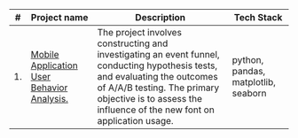 | #  | Project name                                                                                                                                                                                                      | Description                                                                                                                                                                                                                                   | Tech Stack                                |
|----|-----------------------------------------------------------------------------------------------------------------------------------------------------------------------------------------------------------------------|--------------------------------------------------------------------------------------------------------------------------------------------------------------------------------------------------------------------------------------------|-------------------------------------|
| 1. | [Mobile Application User Behavior Analysis.](https://github.com/D-A-Y8/Portfolio/blob/main/Users%20behavior%20analysis/Mobile%20application%20users%20behavior%20analysis.ipynb)                           | The project involves constructing and investigating an event funnel, conducting hypothesis tests, and evaluating the outcomes of A/A/B testing. The primary objective is to assess the influence of the new font on application usage.                                                                     | python, pandas, matplotlib, seaborn |
